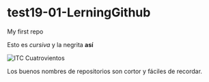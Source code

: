 # test19-01-LerningGithub
My first repo


Esto es _cursiva_ y la negrita **así**

![ITC Cuatrovientos](http://www.cuatrovientos.org/images/logo2.png)

Los buenos nombres de repositorios son cortor y fáciles de recordar.
